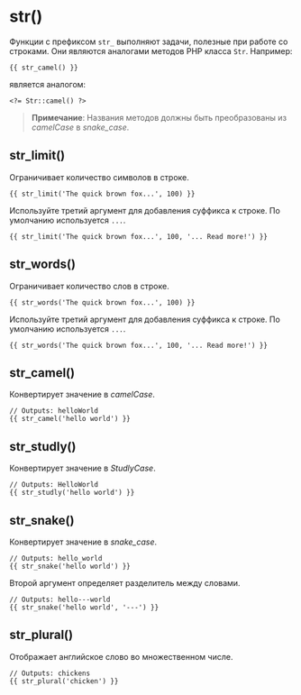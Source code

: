 # str()

Функции с префиксом `str_` выполняют задачи, полезные при работе со строками. Они являются аналогами методов PHP класса `Str`. Например:

    {{ str_camel() }}

является аналогом:

    <?= Str::camel() ?>

> **Примечание**: Названия методов должны быть преобразованы из *camelCase* в *snake_case*.

## str_limit()

Ограничивает количество символов в строке.

    {{ str_limit('The quick brown fox...', 100) }}

Используйте третий аргумент для добавления суффикса к строке. По умолчанию используется `...`.

    {{ str_limit('The quick brown fox...', 100, '... Read more!') }}

## str_words()

Ограничивает количество слов в строке.

    {{ str_words('The quick brown fox...', 100) }}

Используйте третий аргумент для добавления суффикса к строке. По умолчанию используется `...`.

    {{ str_words('The quick brown fox...', 100, '... Read more!') }}

## str_camel()

Конвертирует значение в *camelCase*.

    // Outputs: helloWorld
    {{ str_camel('hello world') }}

## str_studly()

Конвертирует значение в *StudlyCase*.

    // Outputs: HelloWorld
    {{ str_studly('hello world') }}

## str_snake()

Конвертирует значение в *snake_case*.

    // Outputs: hello_world
    {{ str_snake('hello world') }}

Второй аргумент определяет разделитель между словами.

    // Outputs: hello---world
    {{ str_snake('hello world', '---') }}

## str_plural()

Отображает английское слово во множественном числе.

    // Outputs: chickens
    {{ str_plural('chicken') }}
